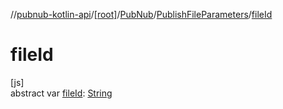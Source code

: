 //[pubnub-kotlin-api](../../../../index.md)/[[root]](../../index.md)/[PubNub](../index.md)/[PublishFileParameters](index.md)/[fileId](file-id.md)

# fileId

[js]\
abstract var [fileId](file-id.md): [String](https://kotlinlang.org/api/latest/jvm/stdlib/kotlin-stdlib/kotlin/-string/index.html)
